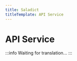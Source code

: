 ```yaml
---
title: Saladict
titleTemplate: API Service
---
```


# API Service

:::info
Waiting for translation...
:::
